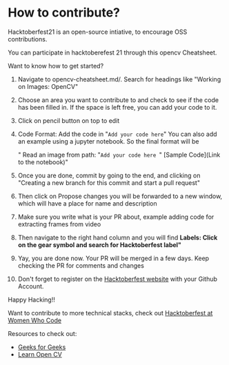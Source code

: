 # How to contribute?

Hacktoberfest21 is an open-source intiative, to encourage OSS contributions. 

You can participate in hacktoberefest 21 through this opencv Cheatsheet.

Want to know how to get started?

1. Navigate to opencv-cheatsheet.md/. Search for headings like "Working on Images: OpenCV"

2. Choose an area you want to contribute to and check to see if the code has been filled in. If the space is left free, you can add your code to it.

3. Click on pencil button on top to edit

4. Code Format: Add the code in "`Add your code here`" You can also add an example using a jupyter notebook. So the final format will be
  
    " Read an image from path: "`Add your code here `" [Sample Code](Link to the notebook)"
    
5. Once you are done, commit by going to the end, and clicking on "Creating a new branch for this commit and start a pull request"

6. Then click on Propose changes you will be forwarded to a new window, which will have a place for name and description

7. Make sure you write what is your PR about, example adding code for extracting frames from video

8. Then navigate to the right hand column and you will find **Labels: Click on the gear symbol and search for Hacktoberfest label"**

9. Yay, you are done now. Your PR will be merged in a few days. Keep checking the PR for comments and changes

10. Don't forget to register on the [Hacktoberfest website](https://hacktoberfest.digitalocean.com/register) with your Github Account. 



Happy Hacking!! 

Want to contribute to more technical stacks, check out [Hacktoberfest at Women Who Code](womenwhocode.com/hacktoberfest)


Resources to check out:

- [Geeks for Geeks](https://www.geeksforgeeks.org/opencv-python-tutorial/)
- [Learn Open CV](https://learnopencv.com/)


 
